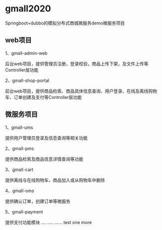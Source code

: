 # gmall2020
Springboot+dubbo的模拟分布式商城微服务demo微服务项目

## web项目

1、gmall-admin-web

后台web项目，提供管理员注册，登录校验，商品上传下架，及文件上传等Controller层功能

2、gmall-shop-portal

前台web项目，提供商品检索、商品具体信息查询、用户登录、在线及离线购物车、订单创建及支付等Controller层功能

## 微服务项目

1、gmall-ums

提供用户管理员登录及信息查询等相关功能

2、gmall-pms

提供商品检索及商品信息详情查询等功能

3、gmall-cart

提供离线与在线购物车，商品加入或从购物车中删除

4、gmall-oms

提供确认订单，创建订单等微服务

5、gmall-payment

提供支付功能模块
....
.....
......
test
one more
